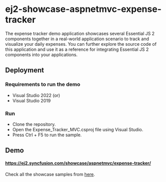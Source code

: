 # ej2-showcase-aspnetmvc-expense-tracker

The expense tracker demo application showcases several Essential JS 2 components together in a real-world application scenario to track and visualize your daily expenses. You can further explore the source code of this application and use it as a reference for integrating Essential JS 2 components into your applications.

## Deployment

### Requirements to run the demo
- Visual Studio 2022 (or)
- Visual Studio 2019

### Run
- Clone the repository.
- Open the Expense_Tracker_MVC.csproj file using Visual Studio.
- Press Ctrl + F5 to run the sample.

## Demo

#### <a href="https://ej2.syncfusion.com/showcase/aspnetmvc/expense-tracker/" target="_blank">https://ej2.syncfusion.com/showcase/aspnetmvc/expense-tracker/</a>

Check all the showcase samples from <a href="https://ej2.syncfusion.com/home/aspnetmvc.html" target="_blank">here</a>.
